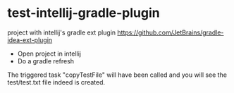 # test-intellij-gradle-plugin
project with intellij's gradle ext plugin https://github.com/JetBrains/gradle-idea-ext-plugin

* Open project in intellij
* Do a gradle refresh

The triggered task "copyTestFile" will have been called and you will see the test/test.txt file indeed is created.
 
